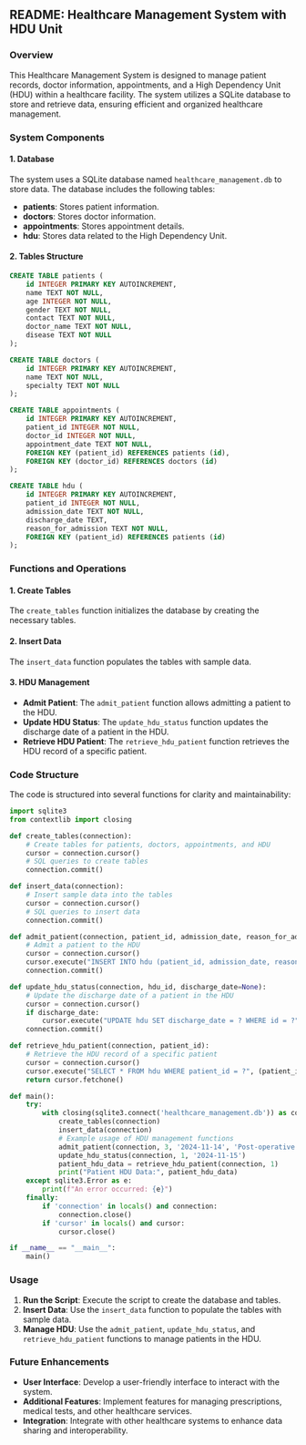 ## README: Healthcare Management System with HDU Unit

### Overview

This Healthcare Management System is designed to manage patient records, doctor information, appointments, and a High Dependency Unit (HDU) within a healthcare facility. The system utilizes a SQLite database to store and retrieve data, ensuring efficient and organized healthcare management.

### System Components

#### 1. Database
The system uses a SQLite database named `healthcare_management.db` to store data. The database includes the following tables:
- **patients**: Stores patient information.
- **doctors**: Stores doctor information.
- **appointments**: Stores appointment details.
- **hdu**: Stores data related to the High Dependency Unit.

#### 2. Tables Structure

```sql
CREATE TABLE patients (
    id INTEGER PRIMARY KEY AUTOINCREMENT,
    name TEXT NOT NULL,
    age INTEGER NOT NULL,
    gender TEXT NOT NULL,
    contact TEXT NOT NULL,
    doctor_name TEXT NOT NULL,
    disease TEXT NOT NULL
);

CREATE TABLE doctors (
    id INTEGER PRIMARY KEY AUTOINCREMENT,
    name TEXT NOT NULL,
    specialty TEXT NOT NULL
);

CREATE TABLE appointments (
    id INTEGER PRIMARY KEY AUTOINCREMENT,
    patient_id INTEGER NOT NULL,
    doctor_id INTEGER NOT NULL,
    appointment_date TEXT NOT NULL,
    FOREIGN KEY (patient_id) REFERENCES patients (id),
    FOREIGN KEY (doctor_id) REFERENCES doctors (id)
);

CREATE TABLE hdu (
    id INTEGER PRIMARY KEY AUTOINCREMENT,
    patient_id INTEGER NOT NULL,
    admission_date TEXT NOT NULL,
    discharge_date TEXT,
    reason_for_admission TEXT NOT NULL,
    FOREIGN KEY (patient_id) REFERENCES patients (id)
);
```

### Functions and Operations

#### 1. Create Tables
The `create_tables` function initializes the database by creating the necessary tables.

#### 2. Insert Data
The `insert_data` function populates the tables with sample data.

#### 3. HDU Management
- **Admit Patient**: The `admit_patient` function allows admitting a patient to the HDU.
- **Update HDU Status**: The `update_hdu_status` function updates the discharge date of a patient in the HDU.
- **Retrieve HDU Patient**: The `retrieve_hdu_patient` function retrieves the HDU record of a specific patient.

### Code Structure

The code is structured into several functions for clarity and maintainability:

```python
import sqlite3
from contextlib import closing

def create_tables(connection):
    # Create tables for patients, doctors, appointments, and HDU
    cursor = connection.cursor()
    # SQL queries to create tables
    connection.commit()

def insert_data(connection):
    # Insert sample data into the tables
    cursor = connection.cursor()
    # SQL queries to insert data
    connection.commit()

def admit_patient(connection, patient_id, admission_date, reason_for_admission):
    # Admit a patient to the HDU
    cursor = connection.cursor()
    cursor.execute("INSERT INTO hdu (patient_id, admission_date, reason_for_admission) VALUES (?, ?, ?)", (patient_id, admission_date, reason_for_admission))
    connection.commit()

def update_hdu_status(connection, hdu_id, discharge_date=None):
    # Update the discharge date of a patient in the HDU
    cursor = connection.cursor()
    if discharge_date:
        cursor.execute("UPDATE hdu SET discharge_date = ? WHERE id = ?", (discharge_date, hdu_id))
    connection.commit()

def retrieve_hdu_patient(connection, patient_id):
    # Retrieve the HDU record of a specific patient
    cursor = connection.cursor()
    cursor.execute("SELECT * FROM hdu WHERE patient_id = ?", (patient_id,))
    return cursor.fetchone()

def main():
    try:
        with closing(sqlite3.connect('healthcare_management.db')) as connection:
            create_tables(connection)
            insert_data(connection)
            # Example usage of HDU management functions
            admit_patient(connection, 3, '2024-11-14', 'Post-operative care')
            update_hdu_status(connection, 1, '2024-11-15')
            patient_hdu_data = retrieve_hdu_patient(connection, 1)
            print("Patient HDU Data:", patient_hdu_data)
    except sqlite3.Error as e:
        print(f"An error occurred: {e}")
    finally:
        if 'connection' in locals() and connection:
            connection.close()
        if 'cursor' in locals() and cursor:
            cursor.close()

if __name__ == "__main__":
    main()
```

### Usage

1. **Run the Script**: Execute the script to create the database and tables.
2. **Insert Data**: Use the `insert_data` function to populate the tables with sample data.
3. **Manage HDU**: Use the `admit_patient`, `update_hdu_status`, and `retrieve_hdu_patient` functions to manage patients in the HDU.


### Future Enhancements

- **User Interface**: Develop a user-friendly interface to interact with the system.
- **Additional Features**: Implement features for managing prescriptions, medical tests, and other healthcare services.
- **Integration**: Integrate with other healthcare systems to enhance data sharing and interoperability.
